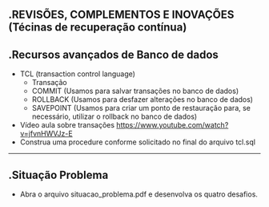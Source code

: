 .REVISÕES, COMPLEMENTOS E INOVAÇÕES (Técinas de recuperação contínua)
------------
.Recursos avançados de Banco de dados
------------
- TCL (transaction control language)
	- Transação
	- COMMIT (Usamos para salvar transações no banco de dados)
	- ROLLBACK (Usamos para desfazer alterações no banco de dados)
	- SAVEPOINT (Usamos para criar um ponto de restauração para, se necessário, utilizar o rollback no banco de dados)
- Vídeo aula sobre transações https://www.youtube.com/watch?v=jfvnHWVJz-E
- Construa uma procedure conforme solicitado no final do arquivo tcl.sql
------------
.Situação Problema
------------
- Abra o arquivo situacao_problema.pdf e desenvolva os quatro desafios.